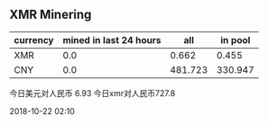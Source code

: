 ## XMR Minering

|currency|mined in last 24 hours|all|in pool|
|---|---|---|---|
|XMR|0.0|0.662|0.455|
|CNY|0.0|481.723|330.947|

今日美元对人民币 6.93	今日xmr对人民币727.8


2018-10-22 02:10